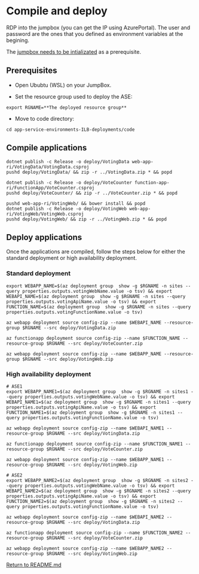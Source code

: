 # Compile and deploy

 RDP into the jumpbox (you can get the IP using AzurePortal). The user and password are the ones that you defined as environment variables at the begining.

 The [jumpbox needs to be intializated](./prepare_jumpbox.md) as a prerequisite.
 
## Prerequisites

- Open Ububtu (WSL) on your JumpBox.

- Set the resource group used to deploy the ASE:

 ```
 export RGNAME=**The deployed resource group**
 ```

- Move to code directory:

 ```
 cd app-service-environments-ILB-deployments/code
 ```

##  Compile applications

```
dotnet publish -c Release -o deploy/VotingData web-app-ri/VotingData/VotingData.csproj
pushd deploy/VotingData/ && zip -r ../VotingData.zip * && popd

dotnet publish -c Release -o deploy/VoteCounter function-app-ri/FunctionApp/VoteCounter.csproj
pushd deploy/VoteCounter/ && zip -r ../VoteCounter.zip * && popd

pushd web-app-ri/VotingWeb/ && bower install && popd
dotnet publish -c Release -o deploy/VotingWeb web-app-ri/VotingWeb/VotingWeb.csproj
pushd deploy/VotingWeb/ && zip -r ../VotingWeb.zip * && popd
```

##  Deploy applications

Once the applications are compiled, follow the steps below for either the standard deployment or high availability deployment.

### Standard deployment

```
export WEBAPP_NAME=$(az deployment group  show -g $RGNAME -n sites --query properties.outputs.votingWebName.value -o tsv) && export WEBAPI_NAME=$(az deployment group  show -g $RGNAME -n sites --query properties.outputs.votingApiName.value -o tsv) && export FUNCTION_NAME=$(az deployment group  show -g $RGNAME -n sites --query properties.outputs.votingFunctionName.value -o tsv) 

az webapp deployment source config-zip --name $WEBAPI_NAME --resource-group $RGNAME --src deploy/VotingData.zip

az functionapp deployment source config-zip --name $FUNCTION_NAME --resource-group $RGNAME --src deploy/VoteCounter.zip

az webapp deployment source config-zip --name $WEBAPP_NAME --resource-group $RGNAME --src deploy/VotingWeb.zip
```

### High availability deployment

```
# ASE1
export WEBAPP_NAME1=$(az deployment group  show -g $RGNAME -n sites1 --query properties.outputs.votingWebName.value -o tsv) && export WEBAPI_NAME1=$(az deployment group  show -g $RGNAME -n sites1 --query properties.outputs.votingApiName.value -o tsv) && export FUNCTION_NAME1=$(az deployment group  show -g $RGNAME -n sites1 --query properties.outputs.votingFunctionName.value -o tsv) 

az webapp deployment source config-zip --name $WEBAPI_NAME1 --resource-group $RGNAME --src deploy/VotingData.zip

az functionapp deployment source config-zip --name $FUNCTION_NAME1 --resource-group $RGNAME --src deploy/VoteCounter.zip

az webapp deployment source config-zip --name $WEBAPP_NAME1 --resource-group $RGNAME --src deploy/VotingWeb.zip

# ASE2
export WEBAPP_NAME2=$(az deployment group  show -g $RGNAME -n sites2 --query properties.outputs.votingWebName.value -o tsv) && export WEBAPI_NAME2=$(az deployment group  show -g $RGNAME -n sites2 --query properties.outputs.votingApiName.value -o tsv) && export FUNCTION_NAME2=$(az deployment group  show -g $RGNAME -n sites2 --query properties.outputs.votingFunctionName.value -o tsv)

az webapp deployment source config-zip --name $WEBAPI_NAME2 --resource-group $RGNAME --src deploy/VotingData.zip

az functionapp deployment source config-zip --name $FUNCTION_NAME2 --resource-group $RGNAME --src deploy/VoteCounter.zip

az webapp deployment source config-zip --name $WEBAPP_NAME2 --resource-group $RGNAME --src deploy/VotingWeb.zip
```

[Return to README.md](./README.md#publish-aspnet-core-web-api-and-function-applications)